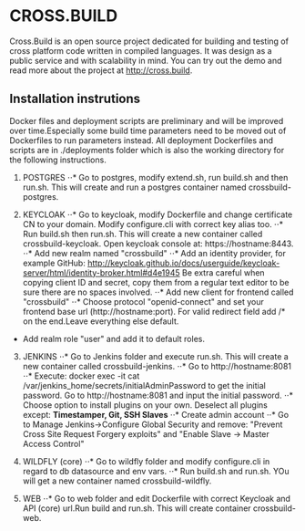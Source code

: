 # CROSS.BUILD

Cross.Build is an open source project dedicated for building and testing of cross platform code written in compiled languages. It was design as a public service and with scalability in mind. You can try out the demo and read more about the project at http://cross.build.

## Installation instrutions
Docker files and deployment scripts are preliminary and will be improved over time.Especially some build time parameters need to be moved out of Dockerfiles to run parameters instead.
All deployment Dockerfiles and scripts are in ./deployments folder which is also the working directory for the following instructions.

1. POSTGRES
⋅⋅* Go to postgres, modify extend.sh, run build.sh and then run.sh. This will create and run a postgres container named crossbuild-postgres.

2. KEYCLOAK
⋅⋅* Go to keycloak, modify Dockerfile and change certificate CN to your
domain. Modify configure.cli with correct key alias too.
⋅⋅* Run build.sh then run.sh. This will create a new container called crossbuild-keycloak. Open keycloak console at: https://hostname:8443.
⋅⋅* Add new realm named "crossbuild"
⋅⋅* Add an identity provider, for example GitHub:
http://keycloak.github.io/docs/userguide/keycloak-server/html/identity-broker.html#d4e1945
Be extra careful when copying client ID and secret, copy them from a
regular text editor to be sure there are no spaces involved.
⋅⋅* Add new client for frontend called "crossbuild"
⋅⋅* Choose protocol "openid-connect" and set your frontend base url
(http://hostname:port). For valid redirect field add /* on the end.Leave everything else default.
- Add realm role "user" and add it to default roles.

3. JENKINS
⋅⋅* Go to Jenkins folder and execute run.sh. This will create a new container called crossbuild-jenkins.
⋅⋅* Go to http://hostname:8081
⋅⋅* Execute: docker exec -it <CONTAINERID> cat
/var/jenkins_home/secrets/initialAdminPassword
to get the initial password. Go to http://hostname:8081 and input the
initial password.
⋅⋅* Choose option to install plugins on your own. Deselect all plugins
except:
**Timestamper, Git, SSH Slaves**
⋅⋅* Create admin account
⋅⋅* Go to Manage Jenkins->Configure Global Security and remove:
"Prevent Cross Site Request Forgery exploits" and "Enable Slave → Master
Access Control"

4. WILDFLY (core)
⋅⋅* Go to wildfly folder and modify configure.cli in regard to db datasource and env vars.
⋅⋅* Run build.sh and run.sh. YOu will get a new container named crossbuild-wildfly.

5. WEB
⋅⋅* Go to web folder and edit Dockerfile with correct Keycloak and API (core) url.Run build and run.sh. This will create container crossbuild-web.
